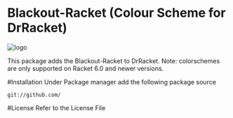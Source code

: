 
# Blackout-Racket (Colour Scheme for DrRacket)
![logo](https://github.com/hmtinc/)

This package adds the Blackout-Racket to DrRacket.
Note: colorschemes are only supported on Racket 6.0 and newer versions.
    
#Installation 
Under Package manager add the following package source 
```racket 
git://github.com/
```
#License
Refer to the License File 





